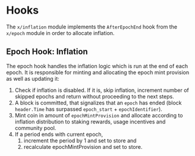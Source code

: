 <!--
order: 5
-->

# Hooks

The `x/inflation` module implements the `AfterEpochEnd`  hook from the
`x/epoch` module in order to allocate inflation.

## Epoch Hook: Inflation

The epoch hook handles the inflation logic which is run at the end of each
epoch. It is responsible for minting and allocating the epoch mint provision as
well as updating it:

1. Check if inflation is disabled. If it is, skip inflation, increment number
   of skipped epochs and return without proceeding to the next steps.
2. A block is committed, that signalizes that an `epoch` has ended (block
   `header.Time` has surpassed `epoch_start` + `epochIdentifier`).
3. Mint coin in amount of `epochMintProvision` and allocate according to
   inflation distribution to staking rewards, usage incentives and community
   pool.
4. If a period ends with current epoch,
    1. increment the period by 1 and set to store and
    2. recalculate epochMintProvision and set to store.
